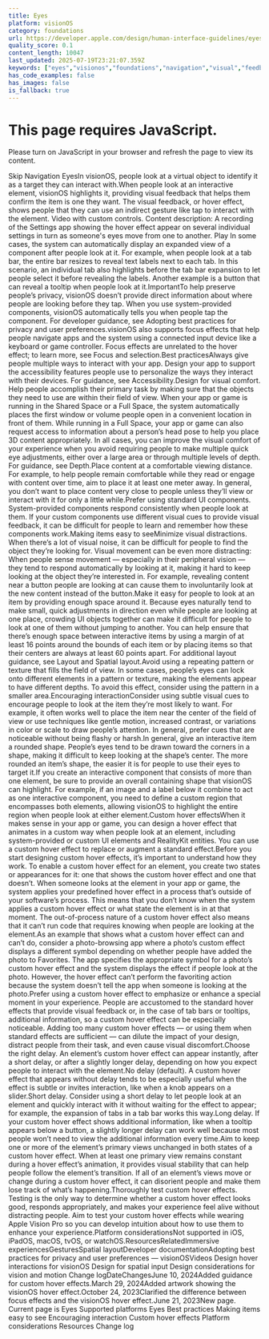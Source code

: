 ```yaml
---
title: Eyes
platform: visionOS
category: foundations
url: https://developer.apple.com/design/human-interface-guidelines/eyes
quality_score: 0.1
content_length: 10047
last_updated: 2025-07-19T23:21:07.359Z
keywords: ["eyes","visionos","foundations","navigation","visual","feedback","controls","system","input","selection","design","accessibility","layout","motion","color","animation"]
has_code_examples: false
has_images: false
is_fallback: true
---
```


# This page requires JavaScript.

Please turn on JavaScript in your browser and refresh the page to view its content.

Skip Navigation EyesIn visionOS, people look at a virtual object to identify it as a target they can interact with.When people look at an interactive element, visionOS highlights it, providing visual feedback that helps them confirm the item is one they want. The visual feedback, or hover effect, shows people that they can use an indirect gesture like tap to interact with the element. Video with custom controls. Content description: A recording of the Settings app showing the hover effect appear on several individual settings in turn as someone's eyes move from one to another. Play In some cases, the system can automatically display an expanded view of a component after people look at it. For example, when people look at a tab bar, the entire bar resizes to reveal text labels next to each tab. In this scenario, an individual tab also highlights before the tab bar expansion to let people select it before revealing the labels. Another example is a button that can reveal a tooltip when people look at it.ImportantTo help preserve people’s privacy, visionOS doesn’t provide direct information about where people are looking before they tap. When you use system-provided components, visionOS automatically tells you when people tap the component. For developer guidance, see Adopting best practices for privacy and user preferences.visionOS also supports focus effects that help people navigate apps and the system using a connected input device like a keyboard or game controller. Focus effects are unrelated to the hover effect; to learn more, see Focus and selection.Best practicesAlways give people multiple ways to interact with your app. Design your app to support the accessibility features people use to personalize the ways they interact with their devices. For guidance, see Accessibility.Design for visual comfort. Help people accomplish their primary task by making sure that the objects they need to use are within their field of view. When your app or game is running in the Shared Space or a Full Space, the system automatically places the first window or volume people open in a convenient location in front of them. While running in a Full Space, your app or game can also request access to information about a person’s head pose to help you place 3D content appropriately. In all cases, you can improve the visual comfort of your experience when you avoid requiring people to make multiple quick eye adjustments, either over a large area or through multiple levels of depth. For guidance, see Depth.Place content at a comfortable viewing distance. For example, to help people remain comfortable while they read or engage with content over time, aim to place it at least one meter away. In general, you don’t want to place content very close to people unless they’ll view or interact with it for only a little while.Prefer using standard UI components. System-provided components respond consistently when people look at them. If your custom components use different visual cues to provide visual feedback, it can be difficult for people to learn and remember how these components work.Making items easy to seeMinimize visual distractions. When there’s a lot of visual noise, it can be difficult for people to find the object they’re looking for. Visual movement can be even more distracting: When people sense movement — especially in their peripheral vision — they tend to respond automatically by looking at it, making it hard to keep looking at the object they’re interested in. For example, revealing content near a button people are looking at can cause them to involuntarily look at the new content instead of the button.Make it easy for people to look at an item by providing enough space around it. Because eyes naturally tend to make small, quick adjustments in direction even while people are looking at one place, crowding UI objects together can make it difficult for people to look at one of them without jumping to another. You can help ensure that there’s enough space between interactive items by using a margin of at least 16 points around the bounds of each item or by placing items so that their centers are always at least 60 points apart. For additional layout guidance, see Layout and Spatial layout.Avoid using a repeating pattern or texture that fills the field of view. In some cases, people’s eyes can lock onto different elements in a pattern or texture, making the elements appear to have different depths. To avoid this effect, consider using the pattern in a smaller area.Encouraging interactionConsider using subtle visual cues to encourage people to look at the item they’re most likely to want. For example, it often works well to place the item near the center of the field of view or use techniques like gentle motion, increased contrast, or variations in color or scale to draw people’s attention. In general, prefer cues that are noticeable without being flashy or harsh.In general, give an interactive item a rounded shape. People’s eyes tend to be drawn toward the corners in a shape, making it difficult to keep looking at the shape’s center. The more rounded an item’s shape, the easier it is for people to use their eyes to target it.If you create an interactive component that consists of more than one element, be sure to provide an overall containing shape that visionOS can highlight. For example, if an image and a label below it combine to act as one interactive component, you need to define a custom region that encompasses both elements, allowing visionOS to highlight the entire region when people look at either element.Custom hover effectsWhen it makes sense in your app or game, you can design a hover effect that animates in a custom way when people look at an element, including system-provided or custom UI elements and RealityKit entities. You can use a custom hover effect to replace or augment a standard effect.Before you start designing custom hover effects, it’s important to understand how they work. To enable a custom hover effect for an element, you create two states or appearances for it: one that shows the custom hover effect and one that doesn’t. When someone looks at the element in your app or game, the system applies your predefined hover effect in a process that’s outside of your software’s process. This means that you don’t know when the system applies a custom hover effect or what state the element is in at that moment. The out-of-process nature of a custom hover effect also means that it can’t run code that requires knowing when people are looking at the element.As an example that shows what a custom hover effect can and can’t do, consider a photo-browsing app where a photo’s custom effect displays a different symbol depending on whether people have added the photo to Favorites. The app specifies the appropriate symbol for a photo’s custom hover effect and the system displays the effect if people look at the photo. However, the hover effect can’t perform the favoriting action because the system doesn’t tell the app when someone is looking at the photo.Prefer using a custom hover effect to emphasize or enhance a special moment in your experience. People are accustomed to the standard hover effects that provide visual feedback or, in the case of tab bars or tooltips, additional information, so a custom hover effect can be especially noticeable. Adding too many custom hover effects — or using them when standard effects are sufficient — can dilute the impact of your design, distract people from their task, and even cause visual discomfort.Choose the right delay. An element’s custom hover effect can appear instantly, after a short delay, or after a slightly longer delay, depending on how you expect people to interact with the element.No delay (default). A custom hover effect that appears without delay tends to be especially useful when the effect is subtle or invites interaction, like when a knob appears on a slider.Short delay. Consider using a short delay to let people look at an element and quickly interact with it without waiting for the effect to appear; for example, the expansion of tabs in a tab bar works this way.Long delay. If your custom hover effect shows additional information, like when a tooltip appears below a button, a slightly longer delay can work well because most people won’t need to view the additional information every time.Aim to keep one or more of the element’s primary views unchanged in both states of a custom hover effect. When at least one primary view remains constant during a hover effect’s animation, it provides visual stability that can help people follow the element’s transition. If all of an element’s views move or change during a custom hover effect, it can disorient people and make them lose track of what’s happening.Thoroughly test custom hover effects. Testing is the only way to determine whether a custom hover effect looks good, responds appropriately, and makes your experience feel alive without distracting people. Aim to test your custom hover effects while wearing Apple Vision Pro so you can develop intuition about how to use them to enhance your experience.Platform considerationsNot supported in iOS, iPadOS, macOS, tvOS, or watchOS.ResourcesRelatedImmersive experiencesGesturesSpatial layoutDeveloper documentationAdopting best practices for privacy and user preferences — visionOSVideos Design hover interactions for visionOS Design for spatial input Design considerations for vision and motion Change logDateChangesJune 10, 2024Added guidance for custom hover effects.March 29, 2024Added artwork showing the visionOS hover effect.October 24, 2023Clarified the difference between focus effects and the visionOS hover effect.June 21, 2023New page. Current page is Eyes Supported platforms Eyes Best practices Making items easy to see Encouraging interaction Custom hover effects Platform considerations Resources Change log
